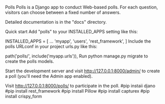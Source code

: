 
Polls
Polls is a Django app to conduct Web-based polls. For each question, visitors can choose between a fixed number of answers.

Detailed documentation is in the "docs" directory.

Quick start
Add "polls" to your INSTALLED_APPS setting like this:

INSTALLED_APPS = [
    ...
    'myapp',
    'users',
    'rest_framework',
]
Include the polls URLconf in your project urls.py like this:

path('polls/', include('myapp.urls')),
Run python manage.py migrate to create the polls models.

Start the development server and visit http://127.0.0.1:8000/admin/ to create a poll (you'll need the Admin app enabled).

Visit http://127.0.0.1:8000/polls/ to participate in the poll.
#pip instaii djano
#pip install rest_framework
#pip install Pillow
#pip install capturex
#pip install crispy_form
